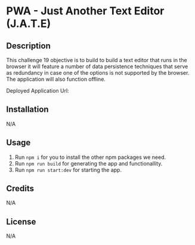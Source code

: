 # PWA - Just Another Text Editor (J.A.T.E)

## Description
This challenge 19 objective is to build to build a text editor that runs in the browser it will feature a number of data persistence techniques that serve as redundancy in case one of the options is not supported by the browser. The application will also function offline.

Deployed Application Url:

## Installation
N/A

## Usage
1. Run `npm i` for you to install the other npm packages we need.
2. Run `npm run build` for generating the app and functionallity.
3. Run `npm run start:dev` for starting the app.


## Credits
N/A

## License
N/A
